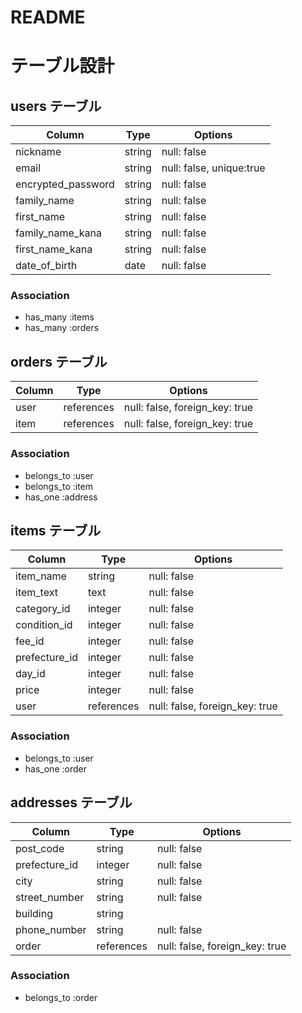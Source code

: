 # README
# テーブル設計
 
## users テーブル
 
| Column              | Type   | Options                  |
| ------------------- | ------ | ------------------------ |
| nickname            | string | null: false              |
| email               | string | null: false, unique:true |
| encrypted_password  | string | null: false              |
| family_name         | string | null: false              | 
| first_name          | string | null: false              |
| family_name_kana    | string | null: false              |
| first_name_kana     | string | null: false              |
| date_of_birth       | date   | null: false              |
 
### Association
 
- has_many :items
- has_many :orders

## orders テーブル
 
| Column        | Type       | Options                        |
| ------------- | ---------- | ------------------------------ |
| user          | references | null: false, foreign_key: true |
| item          | references | null: false, foreign_key: true |

### Association
 
- belongs_to :user
- belongs_to :item
- has_one :address
 
## items テーブル
 
| Column        | Type       | Options                        |
| ------------- | ---------- | ------------------------------ |
| item_name     | string     | null: false                    |
| item_text     | text       | null: false                    |
| category_id   | integer    | null: false                    |
| condition_id  | integer    | null: false                    |
| fee_id        | integer    | null: false                    |
| prefecture_id | integer    | null: false                    |
| day_id        | integer    | null: false                    |
| price         | integer    | null: false                    |
| user          | references | null: false, foreign_key: true |
 
### Association
 
- belongs_to :user
- has_one :order

 
## addresses テーブル
 
| Column        | Type       | Options                        |
| ------------- | ---------- | ------------------------------ |
| post_code     | string     | null: false                    |
| prefecture_id | integer    | null: false                    |
| city          | string     | null: false                    |
| street_number | string     | null: false                    |
| building      | string     |                                |
| phone_number  | string     | null: false                    |
| order         | references | null: false, foreign_key: true |

 
### Association

- belongs_to :order
 
